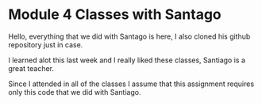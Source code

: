 <h1>Module 4 Classes with Santago</h1>
<p>Hello, everything that we did with Santago is here, I also cloned his github repository just in case.</p>
<p>I learned alot this last week and I really liked these classes, Santiago is a great teacher.</p>
<p>Since I attended in all of the classes I assume that this assignment requires only this code that we did with Santiago.</p>
